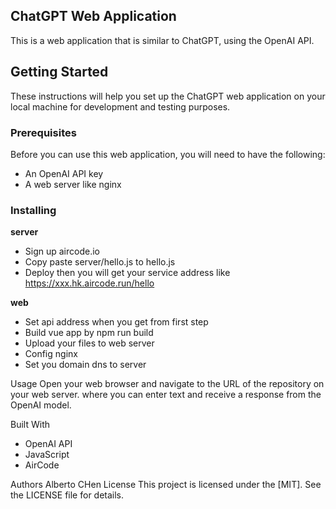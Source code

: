 ## ChatGPT Web Application
This is a web application that is similar to ChatGPT, using the OpenAI API.

## Getting Started
These instructions will help you set up the ChatGPT web application on your local machine for development and testing purposes.

### Prerequisites
Before you can use this web application, you will need to have the following:

- An OpenAI API key
- A web server like nginx

### Installing

**server**
- Sign up aircode.io
- Copy paste server/hello.js to hello.js
- Deploy then you will get your service address like https://xxx.hk.aircode.run/hello

**web** 
- Set api address when you get from first step
- Build vue app by npm run build
- Upload your files to web server
- Config nginx
- Set you domain dns to server

Usage
Open your web browser and navigate to the URL of the repository on your web server.
where you can enter text and receive a response from the OpenAI model.

Built With
- OpenAI API
- JavaScript
- AirCode

Authors
Alberto CHen
License
This project is licensed under the [MIT]. See the LICENSE file for details.